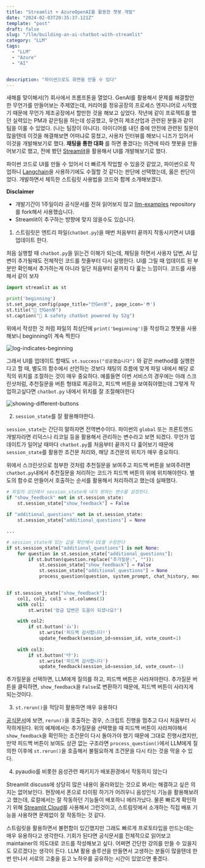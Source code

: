```yaml
---
title: "Streamlit + AzureOpenAI를 활용한 챗봇 개발"
date: "2024-02-03T20:35:37.121Z"
template: "post"
draft: false
slug: "/llm/building-an-ai-chatbot-with-streamlit"
category: "LLM"
tags:
  - "LLM"
  - "Azure"
  - "AI"


description: "파이썬으로도 화면을 만들 수 있다"
---
```


새해를 맞이해서(?) 회사에서 프롬프톤을 열었다. GenAI를 활용해서 문제를 해결할만한 무언가를 만들어보는 주제였는데, 커리어를 정유공장의 프로세스 엔지니어로 시작했기 때문에 무언가 제조공장에서 할만한 것을 해보고 싶었다. 작년에 같이 프로젝트를 했던 실력있는 PM과 같은팀을 하는데 성공했고, 우연히 제조산업과 관련된 분들과 같이 팀을 이룰 수 있었다. (나는 팀장이 아니다). 아이디어를 내던 중에 안전에 관련된 질문이 많을텐데 이것을 해결해보면 어떠냐로 뭉쳤고, 사용자 인터뷰를 해보니 니즈가 있어서 이것을 개발해보기로 했다. **채팅을 통한 대화** 를 하면 좋겠다는 의견에 따라 챗봇을 만들어보기로 했고, 전에 봤던 [Streamlit](https://streamlit.io/)을 활용해서 UI를 개발해보기로 했다. 

파이썬 코드로 UI를 만들 수 있어서 더 빠르게 작업할 수 있을것 같았고, 파이썬으로 작업하니 [Langchain](https://python.langchain.com/)을 사용하기에도 수월할 것 같다는 판단에 선택했는데, 옳은 판단이었다. 개발하면서 체득한 스트림릿 사용법을 코드와 함께 소개해보겠다. 

**Disclaimer**
- 개발기간이 1주일이라 공식문서를 전혀 읽어보지 않고 [llm-examples](https://github.com/streamlit/llm-examples) repository를 fork해서 사용했습니다.
- Streamlit이 추구하는 방향에 맞지 않을수도 있습니다.

1. 스트림릿은 엔트리 파일(`chatbot.py`)을 매번 처음부터 끝까지 작동시키면서 UI를 업데이트 한다. 

처음 실행할 때 `chatbot.py`을 읽는건 이해가 되는데, 채팅을 하면서 사용자 답변, AI 답변이 추가될때도 전체적인 코드를 첫줄부터 다시 실행한다. UI를 그릴 때 업데이트 된 부분만 확인해서 추가하는게 아니라 일단 처음부터 끝까지 다 훑는 느낌이다. 코드를 사용해서 같이 보자 

```python
import streamlit as st

print('beginning')
st.set_page_config(page_title="안Gen봇", page_icon='⛑️')
st.title("👷 안Gen봇")
st.caption("🚀 A safety chatbot powered by 52g")
```

위에서 작성한 것 처럼 파일의 최상단에 `print('beginning')`을 작성하고 챗봇을 사용해보니 beginning이 계속 찍힌다 

![log-indicates-beginning](https://i.imgur.com/gfAkhZj.png)

그래서 UI를 업데이트 할때도 `st.success("성공했습니다")` 와 같은 method를 실행한다고 할 때, 별도의 함수에서 선언하는 것보다 채팅의 흐름에 맞게 파일 내에서 해당 로직의 위치를 조절하는 것이 매우 중요하다. 예를들면 이번 서비스의 경우에는 아래 스크린샷처럼, 추천질문을 버튼 형태로 제공하고, 피드백 버튼을 보여줘야했는데 그렇게 작업하고싶다면 `chatbot.py` 내에서 위치를 잘 조절해야한다 

![showing-different-buttons](https://i.imgur.com/rYQD4Vv.png)

2. `session_state`를 잘 활용해야한다. 

`session_state`는 간단히 말하자면 전역변수이다. 파이썬의 `global` 또는 프론트엔드 개발자라면 리덕스나 리코일 등을 활용해서 관리하는 변수라고 보면 되겠다. 무언가 업데이트가 일어날 때마다 `chatbot.py`를 처음부터 끝까지 다 훑어보기 때문에 `session_state`를 활용한 조건문 처리와, 해당 조건문의 위치가 매우 중요하다. 

위에서 스크린샷으로 첨부한 것처럼 추천질문을 보여주고 피드백 버튼을 보여주려면 `chatbot.py`내에서 추천질문을 처리하는 코드가 피드백 버튼의 위에 위치해야한다. 별도의 함수로 만들어서 호출하는 순서를 활용해서 처리하려고 했는데 실패했다. 

```python
# 파일의 상단에서 session_state에 내가 원하는 변수를 설정한다.
if "show_feedback" not in st.session_state:
    st.session_state["show_feedback"] = False
    
if "additional_questions" not in st.session_state:
    st.session_state["additional_questions"] = None

...

# session_state에 있는 값을 확인해서 UI를 수정한다
if st.session_state["additional_questions"] is not None:
    for question in st.session_state["additional_questions"]:
        if st.button(question.replace("추가질문:", "")):
            st.session_state["show_feedback"] = False
            st.session_state["additional_questions"] = None
            process_question(question, system_prompt, chat_history, model_name=model_name)
            

if st.session_state["show_feedback"]:
    col1, col2, col3 = st.columns(3)
    with col1:
        st.write('방금 답변은 도움이 되셨나요?')    

    with col2:
        if st.button('👍'):
            st.write('피드백 감사합니다!')
            update_feedback(session_id=session_id, vote_count=1)
            
    with col3:
        if st.button('👎'):
            st.write('피드백 감사합니다')
            update_feedback(session_id=session_id, vote_count=-1)
```

추가질문을 선택하면, LLM에게 질의를 하고, 피드백 버튼은 사라져야한다. 추가질문 버튼을 클릭하면, `show_feedback`을 `False`로 변환하기 때문에, 피드백 버튼이 사라지게 되는것이다. 

3. `st.rerun()`을 적당히 활용하면 매우 유용하다

[공식문서](https://docs.streamlit.io/library/api-reference/control-flow/st.rerun)에 보면, `rerun()`을 호출하는 경우, 스크립트 진행을 멈추고 다시 처음부터 시작하게된다. 위의 예제에서는 추가질문을 선택했을 때 피드백 버튼이 사라져야해서 `show_feedback`을 확인하는 조건문이 다시 돌아가야 했기 때문에 그대로 진행시켰지만, 만약 피드백 버튼이 보여도 상관 없는 구조라면 `process_question()`에서 LLM에게 질의한 이후에 `st.rerun()`을 호출해서 불필요하게 조건문을 다시 타는 것을 막을 수 있다. 

4. pyaudio를 비롯한 음성관련 패키지가 배포환경에서 작동하지 않는다

Streamlit discuss에 상당히 많은 내용이 올라와있는 것으로 봐서는 해결하고 싶은 의지는 없어보인다. 현장에서 폰으로 타이핑 하기가 어려우니 음성인식 기능을 활용해보려고 했는데, 로컬에서는 잘 작동하던 기능들이 배포하니 에러가났다. 물론 빠르게 확인하기 위해 [Streamlit Cloud](https://streamlit.io/cloud)를 사용해서 그런것이고, 스트림릿에서 소개하는 직접 배포 기능을 사용하면 문제없이 잘 작동하는 것 같다. 

스트림릿을 활용하면서 불편함이 있긴했지만 그래도 빠르게 프로토타입을 만드는데는 매우 유용하다고 생각한다. 기회가 된다면 공식문서를 전체적으로 읽어보고 maintainer의 의도대로 코드를 작성해보고 싶다. 어쩌면 간단한 강의를 만들 수 있을지도 모르겠다는 생각이 든다. LLM 활용 솔루션을 만들면서 고생하는 분들이 많을텐데 한번 만나서 서로의 고충을 듣고 노하우를 공유하는 시간이 있었으면 좋겠다. 
